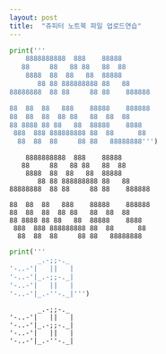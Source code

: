 ```yaml
---
layout: post
title:  "쥬피터 노트북 파일 업로드연습"
---
```



```python
print('''
    8888888888  888    88888
   88     88   88 88   88  88
    8888  88  88   88  88888
       88 88 888888888 88   88
88888888  88 88     88 88    888888

88  88  88   888    88888    888888
88  88  88  88 88   88  88  88
88 8888 88 88   88  88888    8888
 888  888 888888888 88  88      88
  88  88  88     88 88   88888888''')
```

    
        8888888888  888    88888
       88     88   88 88   88  88
        8888  88  88   88  88888
           88 88 888888888 88   88
    88888888  88 88     88 88    888888
    
    88  88  88   888    88888    888888
    88  88  88  88 88   88  88  88
    88 8888 88 88   88  88888    8888
     888  888 888888888 88  88      88
      88  88  88     88 88   88888888
    


```python
print('''
       _.-;;-._
'-..-'|   ||   |
'-..-'|_.-;;-._|
'-..-'|   ||   |
'-..-'|_.-''-._|''')
```

    
           _.-;;-._
    '-..-'|   ||   |
    '-..-'|_.-;;-._|
    '-..-'|   ||   |
    '-..-'|_.-''-._|
    
